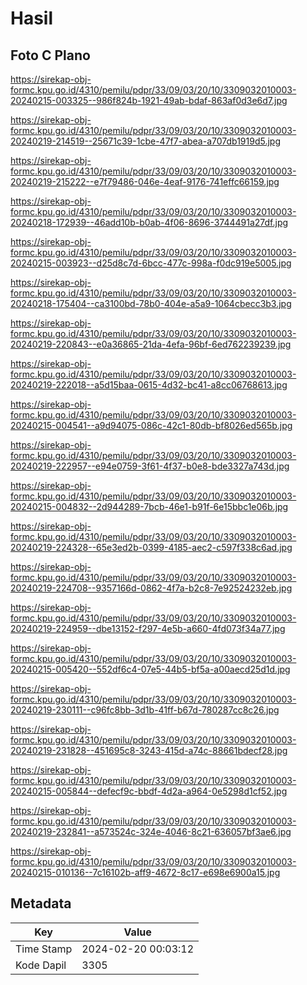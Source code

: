# Hasil

## Foto C Plano

https://sirekap-obj-formc.kpu.go.id/4310/pemilu/pdpr/33/09/03/20/10/3309032010003-20240215-003325--986f824b-1921-49ab-bdaf-863af0d3e6d7.jpg

https://sirekap-obj-formc.kpu.go.id/4310/pemilu/pdpr/33/09/03/20/10/3309032010003-20240219-214519--25671c39-1cbe-47f7-abea-a707db1919d5.jpg

https://sirekap-obj-formc.kpu.go.id/4310/pemilu/pdpr/33/09/03/20/10/3309032010003-20240219-215222--e7f79486-046e-4eaf-9176-741effc66159.jpg

https://sirekap-obj-formc.kpu.go.id/4310/pemilu/pdpr/33/09/03/20/10/3309032010003-20240218-172939--46add10b-b0ab-4f06-8696-3744491a27df.jpg

https://sirekap-obj-formc.kpu.go.id/4310/pemilu/pdpr/33/09/03/20/10/3309032010003-20240215-003923--d25d8c7d-6bcc-477c-998a-f0dc919e5005.jpg

https://sirekap-obj-formc.kpu.go.id/4310/pemilu/pdpr/33/09/03/20/10/3309032010003-20240218-175404--ca3100bd-78b0-404e-a5a9-1064cbecc3b3.jpg

https://sirekap-obj-formc.kpu.go.id/4310/pemilu/pdpr/33/09/03/20/10/3309032010003-20240219-220843--e0a36865-21da-4efa-96bf-6ed762239239.jpg

https://sirekap-obj-formc.kpu.go.id/4310/pemilu/pdpr/33/09/03/20/10/3309032010003-20240219-222018--a5d15baa-0615-4d32-bc41-a8cc06768613.jpg

https://sirekap-obj-formc.kpu.go.id/4310/pemilu/pdpr/33/09/03/20/10/3309032010003-20240215-004541--a9d94075-086c-42c1-80db-bf8026ed565b.jpg

https://sirekap-obj-formc.kpu.go.id/4310/pemilu/pdpr/33/09/03/20/10/3309032010003-20240219-222957--e94e0759-3f61-4f37-b0e8-bde3327a743d.jpg

https://sirekap-obj-formc.kpu.go.id/4310/pemilu/pdpr/33/09/03/20/10/3309032010003-20240215-004832--2d944289-7bcb-46e1-b91f-6e15bbc1e06b.jpg

https://sirekap-obj-formc.kpu.go.id/4310/pemilu/pdpr/33/09/03/20/10/3309032010003-20240219-224328--65e3ed2b-0399-4185-aec2-c597f338c6ad.jpg

https://sirekap-obj-formc.kpu.go.id/4310/pemilu/pdpr/33/09/03/20/10/3309032010003-20240219-224708--9357166d-0862-4f7a-b2c8-7e92524232eb.jpg

https://sirekap-obj-formc.kpu.go.id/4310/pemilu/pdpr/33/09/03/20/10/3309032010003-20240219-224959--dbe13152-f297-4e5b-a660-4fd073f34a77.jpg

https://sirekap-obj-formc.kpu.go.id/4310/pemilu/pdpr/33/09/03/20/10/3309032010003-20240215-005420--552df6c4-07e5-44b5-bf5a-a00aecd25d1d.jpg

https://sirekap-obj-formc.kpu.go.id/4310/pemilu/pdpr/33/09/03/20/10/3309032010003-20240219-230111--c96fc8bb-3d1b-41ff-b67d-780287cc8c26.jpg

https://sirekap-obj-formc.kpu.go.id/4310/pemilu/pdpr/33/09/03/20/10/3309032010003-20240219-231828--451695c8-3243-415d-a74c-88661bdecf28.jpg

https://sirekap-obj-formc.kpu.go.id/4310/pemilu/pdpr/33/09/03/20/10/3309032010003-20240215-005844--defecf9c-bbdf-4d2a-a964-0e5298d1cf52.jpg

https://sirekap-obj-formc.kpu.go.id/4310/pemilu/pdpr/33/09/03/20/10/3309032010003-20240219-232841--a573524c-324e-4046-8c21-636057bf3ae6.jpg

https://sirekap-obj-formc.kpu.go.id/4310/pemilu/pdpr/33/09/03/20/10/3309032010003-20240215-010136--7c16102b-aff9-4672-8c17-e698e6900a15.jpg


## Metadata

| Key        | Value               |
| ---------- | ------------------- |
| Time Stamp | 2024-02-20 00:03:12 |
| Kode Dapil | 3305                |



